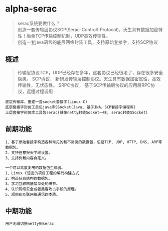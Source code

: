 # alpha-serac
> serac系统要做什么？ <br/>
创造一套传输层协议SCP(Serac-Controll-Protocol)，天生具有数据加密特性！融合TCP传输控制机制，UDP高效传输性。<br/>
创造一套java语言的底层网络封装工具，支持原始套接字，支持SCP协议


## 概述
> 传输层协议TCP，UDP已经存在多年，这套协议已经很老了，存在很多安全隐患。
> SCP协议， 新研发传输层控制协议。天生具有数据加密属性，高效传输性，无状态性。
> SRPC协议， 基于SCP传输层协议的应用层RPC协议，远程过程调用

```
底层传输库，重建一套socket套接字(Linux C)
底层套接字封装工具包java库SSocket(Java, 基于JNA，SCP套接字编程库)
上层套接字封装库工具包serac(就像netty封装Socket一样, serac封装SSocket)
```


## 前期功能
```
1、基于原始套接字构造各种常见的和不常见的数据包，包括TCP, UDP, HTTP, DNS, ARP等数据包。
2、支持任意报头字段设置。
3、支持负载内容自定义。

一个可以高度复用的数据包生成器。
1、Linux C语言的项目工程的编码构建方式
2、构造任意结构的数据包。
3、学习互联网底层深处的细节。
4、认识网络安全或者黑客攻击手段的原理。
5、观察到互联网络通信的本质。
```

## 中期功能
```
用户无缝切换netty到serac
```
